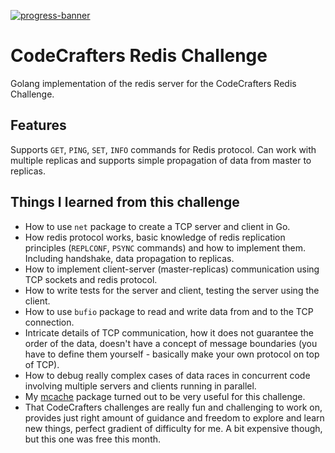[![progress-banner](https://backend.codecrafters.io/progress/redis/ac455f08-a075-4a3a-a72b-553df7d15520)](https://app.codecrafters.io/users/codecrafters-bot?r=2qF)

# CodeCrafters Redis Challenge
Golang implementation of the redis server for the CodeCrafters Redis Challenge.

## Features
Supports `GET`, `PING`, `SET`, `INFO` commands for Redis protocol. Can work with multiple replicas and supports simple propagation of data from master to replicas.

## Things I learned from this challenge
- How to use `net` package to create a TCP server and client in Go.
- How redis protocol works, basic knowledge of redis replication principles (`REPLCONF`, `PSYNC` commands) and how to implement them. Including handshake, data propagation to replicas.
- How to implement client-server (master-replicas) communication using TCP sockets and redis protocol.
- How to write tests for the server and client, testing the server using the client.
- How to use `bufio` package to read and write data from and to the TCP connection.
- Intricate details of TCP communication, how it does not guarantee the order of the data, doesn't have a concept of message boundaries (you have to define them yourself - basically make your own protocol on top of TCP).
- How to debug really complex cases of data races in concurrent code involving multiple servers and clients running in parallel.
- My [mcache](http://github.com/parMaster/mcache) package turned out to be very useful for this challenge.
- That CodeCrafters challenges are really fun and challenging to work on, provides just right amount of guidance and freedom to explore and learn new things, perfect gradient of difficulty for me. A bit expensive though, but this one was free this month.